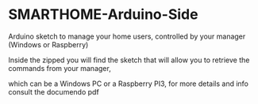 # SMARTHOME-Arduino-Side

Arduino sketch to manage your home users, controlled by your manager (Windows or Raspberry)

Inside the zipped you will find the sketch that will allow you to retrieve the commands from your manager, 

which can be a Windows PC or a Raspberry PI3, for more details and info consult the documendo pdf
